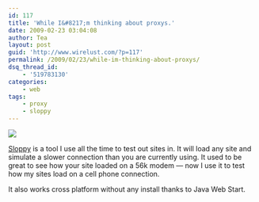```yaml
---
id: 117
title: 'While I&#8217;m thinking about proxys.'
date: 2009-02-23 03:04:08
author: Tea
layout: post
guid: 'http://www.wirelust.com/?p=117'
permalink: /2009/02/23/while-im-thinking-about-proxys/
dsq_thread_id:
    - '519783130'
categories:
    - web
tags:
    - proxy
    - sloppy
---
```


![](/img/entries/sloppy_logo.gif)

[Sloppy](http://www.dallaway.com/sloppy/) is a tool I use all the time to test out sites in. It will load any site and simulate a slower connection than you are currently using. It used to be great to see how your site loaded on a 56k modem — now I use it to test how my sites load on a cell phone connection.

It also works cross platform without any install thanks to Java Web Start.